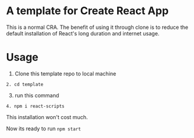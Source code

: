 # A template for Create React App

This is a normal CRA. The benefit of using it through clone is to reduce the default installation of React's long duration and internet usage. 
# Usage

1. Clone this template repo to local machine
```
2. cd template
```
3. run this command
```
4. npm i react-scripts
```
This installation won't cost much.

Now its ready to run `npm start`
